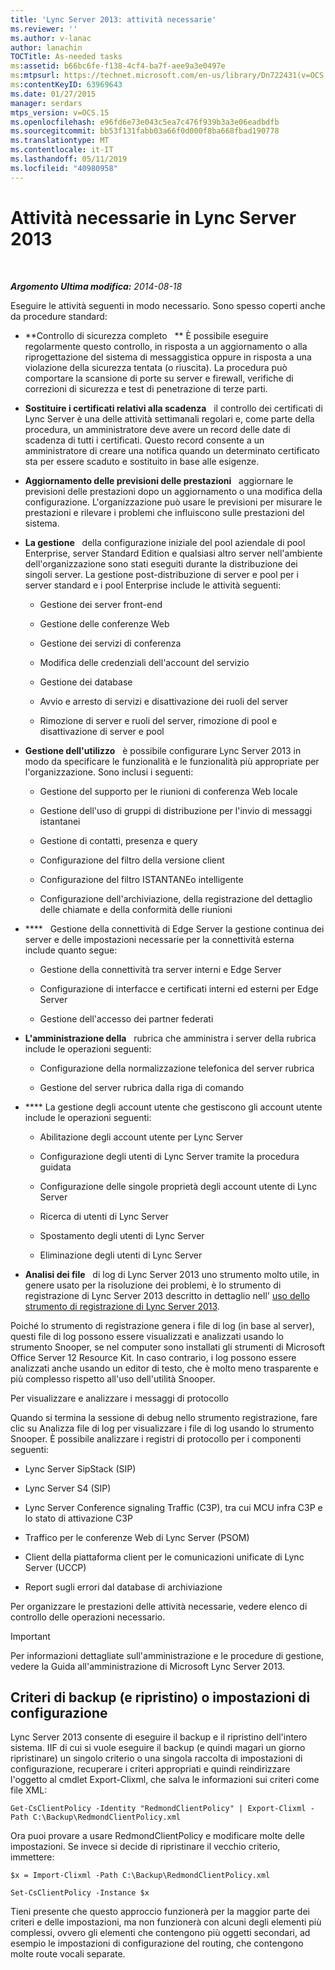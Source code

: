 ```yaml
---
title: 'Lync Server 2013: attività necessarie'
ms.reviewer: ''
ms.author: v-lanac
author: lanachin
TOCTitle: As-needed tasks
ms:assetid: b66bc6fe-f138-4cf4-ba7f-aee9a3e0497e
ms:mtpsurl: https://technet.microsoft.com/en-us/library/Dn722431(v=OCS.15)
ms:contentKeyID: 63969643
ms.date: 01/27/2015
manager: serdars
mtps_version: v=OCS.15
ms.openlocfilehash: e96fd6e73e043c5ea7c476f939b3a3e06eadbdfb
ms.sourcegitcommit: bb53f131fabb03a66f0d000f8ba668fbad190778
ms.translationtype: MT
ms.contentlocale: it-IT
ms.lasthandoff: 05/11/2019
ms.locfileid: "40980958"
---
```

<div data-xmlns="http://www.w3.org/1999/xhtml">

<div class="topic" data-xmlns="http://www.w3.org/1999/xhtml" data-msxsl="urn:schemas-microsoft-com:xslt" data-cs="http://msdn.microsoft.com/en-us/">

<div data-asp="http://msdn2.microsoft.com/asp">

# <a name="as-needed-tasks-in-lync-server-2013"></a>Attività necessarie in Lync Server 2013

</div>

<div id="mainSection">

<div id="mainBody">

<span> </span>

_**Argomento Ultima modifica:** 2014-08-18_

Eseguire le attività seguenti in modo necessario. Sono spesso coperti anche da procedure standard:

  - **Controllo di sicurezza completo   ** È possibile eseguire regolarmente questo controllo, in risposta a un aggiornamento o alla riprogettazione del sistema di messaggistica oppure in risposta a una violazione della sicurezza tentata (o riuscita). La procedura può comportare la scansione di porte su server e firewall, verifiche di correzioni di sicurezza e test di penetrazione di terze parti.

  - **Sostituire i certificati relativi alla scadenza**   il controllo dei certificati di Lync Server è una delle attività settimanali regolari e, come parte della procedura, un amministratore deve avere un record delle date di scadenza di tutti i certificati. Questo record consente a un amministratore di creare una notifica quando un determinato certificato sta per essere scaduto e sostituito in base alle esigenze.

  - **Aggiornamento delle previsioni delle prestazioni**   aggiornare le previsioni delle prestazioni dopo un aggiornamento o una modifica della configurazione. L'organizzazione può usare le previsioni per misurare le prestazioni e rilevare i problemi che influiscono sulle prestazioni del sistema.

  - **La gestione**   della configurazione iniziale del pool aziendale di pool Enterprise, server Standard Edition e qualsiasi altro server nell'ambiente dell'organizzazione sono stati eseguiti durante la distribuzione dei singoli server. La gestione post-distribuzione di server e pool per i server standard e i pool Enterprise include le attività seguenti:
    
      - Gestione dei server front-end
    
      - Gestione delle conferenze Web
    
      - Gestione dei servizi di conferenza
    
      - Modifica delle credenziali dell'account del servizio
    
      - Gestione dei database
    
      - Avvio e arresto di servizi e disattivazione dei ruoli del server
    
      - Rimozione di server e ruoli del server, rimozione di pool e disattivazione di server e pool

  - **Gestione dell'utilizzo**   è possibile configurare Lync Server 2013 in modo da specificare le funzionalità e le funzionalità più appropriate per l'organizzazione. Sono inclusi i seguenti:
    
      - Gestione del supporto per le riunioni di conferenza Web locale
    
      - Gestione dell'uso di gruppi di distribuzione per l'invio di messaggi istantanei
    
      - Gestione di contatti, presenza e query
    
      - Configurazione del filtro della versione client
    
      - Configurazione del filtro ISTANTANEo intelligente
    
      - Configurazione dell'archiviazione, della registrazione del dettaglio delle chiamate e della conformità delle riunioni

  - ****   Gestione della connettività di Edge Server la gestione continua dei server e delle impostazioni necessarie per la connettività esterna include quanto segue:
    
      - Gestione della connettività tra server interni e Edge Server
    
      - Configurazione di interfacce e certificati interni ed esterni per Edge Server
    
      - Gestione dell'accesso dei partner federati

  - **L'amministrazione della**   rubrica che amministra i server della rubrica include le operazioni seguenti:
    
      - Configurazione della normalizzazione telefonica del server rubrica
    
      - Gestione del server rubrica dalla riga di comando

  - **** La gestione degli account utente che gestiscono gli account utente include le operazioni seguenti:   
    
      - Abilitazione degli account utente per Lync Server
    
      - Configurazione degli utenti di Lync Server tramite la procedura guidata
    
      - Configurazione delle singole proprietà degli account utente di Lync Server
    
      - Ricerca di utenti di Lync Server
    
      - Spostamento degli utenti di Lync Server
    
      - Eliminazione degli utenti di Lync Server

  - **Analisi dei file**   di log di Lync Server 2013 uno strumento molto utile, in genere usato per la risoluzione dei problemi, è lo strumento di registrazione di Lync Server 2013 descritto in dettaglio nell' [uso dello strumento di registrazione di Lync Server 2013](http://technet.microsoft.com/en-us/library/gg558599.aspx).

Poiché lo strumento di registrazione genera i file di log (in base al server), questi file di log possono essere visualizzati e analizzati usando lo strumento Snooper, se nel computer sono installati gli strumenti di Microsoft Office Server 12 Resource Kit. In caso contrario, i log possono essere analizzati anche usando un editor di testo, che è molto meno trasparente e più complesso rispetto all'uso dell'utilità Snooper.

Per visualizzare e analizzare i messaggi di protocollo

Quando si termina la sessione di debug nello strumento registrazione, fare clic su Analizza file di log per visualizzare i file di log usando lo strumento Snooper. È possibile analizzare i registri di protocollo per i componenti seguenti:

  - Lync Server SipStack (SIP)

  - Lync Server S4 (SIP)

  - Lync Server Conference signaling Traffic (C3P), tra cui MCU infra C3P e lo stato di attivazione C3P

  - Traffico per le conferenze Web di Lync Server (PSOM)

  - Client della piattaforma client per le comunicazioni unificate di Lync Server (UCCP)

  - Report sugli errori dal database di archiviazione

Per organizzare le prestazioni delle attività necessarie, vedere elenco di controllo delle operazioni necessario.

<div>


> [!IMPORTANT]  
> Per informazioni dettagliate sull'amministrazione e le procedure di gestione, vedere la Guida all'amministrazione di Microsoft Lync Server 2013.



</div>

<div>

## <a name="backup-and-restore-policies-or-configuration-settings"></a>Criteri di backup (e ripristino) o impostazioni di configurazione

Lync Server 2013 consente di eseguire il backup e il ripristino dell'intero sistema. IIF di cui si vuole eseguire il backup (e quindi magari un giorno ripristinare) un singolo criterio o una singola raccolta di impostazioni di configurazione, recuperare i criteri appropriati e quindi reindirizzare l'oggetto al cmdlet Export-Clixml, che salva le informazioni sui criteri come file XML:

`Get-CsClientPolicy -Identity "RedmondClientPolicy" | Export-Clixml -Path C:\Backup\RedmondClientPolicy.xml`

Ora puoi provare a usare RedmondClientPolicy e modificare molte delle impostazioni. Se invece si decide di ripristinare il vecchio criterio, immettere:

`$x = Import-Clixml -Path C:\Backup\RedmondClientPolicy.xml`

`Set-CsClientPolicy -Instance $x`

Tieni presente che questo approccio funzionerà per la maggior parte dei criteri e delle impostazioni, ma non funzionerà con alcuni degli elementi più complessi, ovvero gli elementi che contengono più oggetti secondari, ad esempio le impostazioni di configurazione del routing, che contengono molte route vocali separate.

</div>

</div>

<span> </span>

</div>

</div>

</div>

